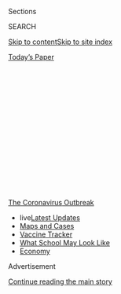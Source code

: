 <div id="app">

<div>

<div>

<div>

<div class="NYTAppHideMasthead css-1q2w90k e1suatyy0">

<div class="section css-ui9rw0 e1suatyy2">

<div class="css-eph4ug er09x8g0">

<div class="css-6n7j50">

</div>

<span class="css-1dv1kvn">Sections</span>

<div class="css-10488qs">

<span class="css-1dv1kvn">SEARCH</span>

</div>

[Skip to content](#site-content)[Skip to site
index](#site-index)

</div>

<div class="css-10698na e1huz5gh0">

</div>

</div>

<div id="masthead-bar-one" class="section hasLinks css-15hmgas e1csuq9d3">

<div class="css-uqyvli e1csuq9d0">

</div>

<div class="css-1uqjmks e1csuq9d1">

</div>

<div class="css-9e9ivx">

[](https://myaccount.nytimes3xbfgragh.onion/auth/login?response_type=cookie&client_id=vi)

</div>

<div class="css-1bvtpon e1csuq9d2">

[Today’s
Paper](https://www.nytimes3xbfgragh.onion/section/todayspaper)

</div>

</div>

</div>

</div>

<div data-aria-hidden="false">

<div id="site-content" data-role="main">

<div>

<div class="css-1aor85t" style="opacity:0.000000001;z-index:-1;visibility:hidden">

<div class="css-1hqnpie">

<div class="css-epjblv">

<span class="css-17xtcya">[The
Upshot](/section/upshot)</span><span class="css-x15j1o">|</span><span class="css-fwqvlz">The
U.S. Commits to Buying Millions of Vaccine Doses. Why That’s
Unusual.</span>

</div>

<div class="css-k008qs">

<div class="css-1iwv8en">

<span class="css-18z7m18"></span>

<div>

</div>

</div>

<span class="css-1n6z4y">https://nyti.ms/2ON7hTI</span>

<div class="css-1705lsu">

<div class="css-4xjgmj">

<div class="css-4skfbu" data-role="toolbar" data-aria-label="Social Media Share buttons, Save button, and Comments Panel with current comment count" data-testid="share-tools">

  - 
  - 
  - 
  - 
    
    <div class="css-6n7j50">
    
    </div>

  - 
  - 

</div>

</div>

</div>

</div>

</div>

</div>

<div id="NYT_TOP_BANNER_REGION" class="css-13pd83m">

<div>

<div id="styln-prism-menu-1592847958612" class="section interactive-content interactive-size-medium css-1edisqu">

<div class="css-17ih8de interactive-body">

<div id="scroll-container" class="css-1gj85ro">

[<span class="styln-title-wrap"><span class="css-1pje3qr">The
Coronavirus</span><span class="css-1pje3qr">
Outbreak</span></span>](https://www.nytimes3xbfgragh.onion/news-event/coronavirus?action=click&pgtype=Article&state=default&region=TOP_BANNER&context=storylines_menu)

  - <span class="css-kqxiym" data-emphasize="true">live</span>[Latest
    Updates](https://www.nytimes3xbfgragh.onion/2020/08/01/world/coronavirus-covid-19.html?action=click&pgtype=Article&state=default&region=TOP_BANNER&context=storylines_menu)
  - [Maps and
    Cases](https://www.nytimes3xbfgragh.onion/interactive/2020/us/coronavirus-us-cases.html?action=click&pgtype=Article&state=default&region=TOP_BANNER&context=storylines_menu)
  - [Vaccine
    Tracker](https://www.nytimes3xbfgragh.onion/interactive/2020/science/coronavirus-vaccine-tracker.html?action=click&pgtype=Article&state=default&region=TOP_BANNER&context=storylines_menu)
  - [What School May Look
    Like](https://www.nytimes3xbfgragh.onion/interactive/2020/07/29/us/schools-reopening-coronavirus.html?action=click&pgtype=Article&state=default&region=TOP_BANNER&context=storylines_menu)
  - [Economy](https://www.nytimes3xbfgragh.onion/live/2020/07/31/business/stock-market-today-coronavirus?action=click&pgtype=Article&state=default&region=TOP_BANNER&context=storylines_menu)

</div>

</div>

</div>

</div>

</div>

<div id="top-wrapper" class="css-1sy8kpn">

<div id="top-slug" class="css-l9onyx">

Advertisement

</div>

[Continue reading the main
story](#after-top)

<div class="ad top-wrapper" style="text-align:center;height:100%;display:block;min-height:250px">

<div id="top" class="place-ad" data-position="top" data-size-key="top">

</div>

</div>

<div id="after-top">

</div>

</div>

<div>

<div class="css-v5btjw etb61u70">

<div class="css-h03alg etb61u71">

Upshot

</div>

</div>

<div id="sponsor-wrapper" class="css-1hyfx7x">

<div id="sponsor-slug" class="css-19vbshk">

Supported by

</div>

[Continue reading the main
story](#after-sponsor)

<div id="sponsor" class="ad sponsor-wrapper" style="text-align:center;height:100%;display:block">

</div>

<div id="after-sponsor">

</div>

</div>

<div class="css-186x18t">

</div>

<div class="css-1vkm6nb ehdk2mb0">

# The U.S. Commits to Buying Millions of Vaccine Doses. Why That’s Unusual.

</div>

Besides the fact that there’s no coronavirus vaccine yet, the government
usually lets the private sector handle it.

<div class="css-18e8msd">

<div class="css-vp77d3 epjyd6m0">

<div class="css-1baulvz">

By [<span class="css-1baulvz last-byline" itemprop="name">Sarah
Kliff</span>](https://www.nytimes3xbfgragh.onion/by/sarah-kliff)

</div>

</div>

  - 
    
    <div class="css-ld3wwf e16638kd2">
    
    July 22,
    2020
    
    </div>

  - 
    
    <div class="css-4xjgmj">
    
    <div class="css-d8bdto" data-role="toolbar" data-aria-label="Social Media Share buttons, Save button, and Comments Panel with current comment count" data-testid="share-tools">
    
      - 
      - 
      - 
      - 
        
        <div class="css-6n7j50">
        
        </div>
    
      - 
      - 
    
    </div>
    
    </div>

</div>

</div>

<div class="section meteredContent css-1r7ky0e" name="articleBody" itemprop="articleBody">

<div class="css-1fanzo5 StoryBodyCompanionColumn">

<div class="css-53u6y8">

<div class="css-79elbk" data-testid="photoviewer-wrapper">

<div class="css-z3e15g" data-testid="photoviewer-wrapper-hidden">

</div>

<div class="css-1a48zt4 ehw59r15" data-testid="photoviewer-children">

<div class="css-zgakxe erfvjey0">

<span class="css-1ly73wi e1tej78p0">Image</span>

<div class="css-zjzyr8">

<div data-testid="lazyimage-container" style="height:515.5555555555555px">

</div>

</div>

</div>

<span class="css-16f3y1r e13ogyst0" data-aria-hidden="true">A Pfizer
laboratory in Pearl River, N.Y. Pfizer, along with a smaller drugmaker,
has entered into a contract with the U.S. government to provide millions
of doses of a coronavirus vaccine still under
development.</span><span class="css-cnj6d5 e1z0qqy90" itemprop="copyrightHolder"><span class="css-1ly73wi e1tej78p0">Credit...</span><span>Pfizer,
via Reuters</span></span>

</div>

</div>

The Trump administration’s
[commitment](https://www.nytimes3xbfgragh.onion/2020/07/22/us/politics/pfizer-coronavirus-vaccine.html)
on Wednesday to purchase 100 million doses of a not-yet-finished vaccine
is unusual in two ways. The private sector buys most vaccines in the
United States, not the government.

The drug industry has lobbied to keep things that way; private payers
usually pay more for vaccines than the government does.

And when the government does buy vaccines — typically on behalf of
low-income children — it is almost always vaccines that have already
received safety and efficacy approval from the Food and Drug
Administration.

“This is not at all typical, but I think it’s a great thing,” said
Claire Hannan, executive director of the Association of Immunization
Managers. “We’re in a public health crisis, and it’s great the
government is going to be providing a vaccine for Americans.”

</div>

</div>

<div class="css-1fanzo5 StoryBodyCompanionColumn">

<div class="css-53u6y8">

Widespread government purchasing of coronavirus vaccines may ultimately
lower their price in the United States. That’s what happens in other
countries, like Canada and many in Europe, where large, national health
systems routinely buy vaccines, prescription drugs and many other
medical services on behalf of citizens.

Experts in vaccine financing policy said the contract, with the
pharmaceutical giant Pfizer and a smaller German biotechnology company,
was risky because the drug could fail future trials. The Trump
administration included a safeguard, and will not send the money until
the vaccine proves to be safe and effective.

“It’s a gamble, but a reasonable one,” said Dr. Walter Orenstein, an
epidemiologist at Emory University who worked for the Clinton
administration as director of the United States immunization program.
“What the government is doing here, which I think is a good thing,
they’re helping gear up production so that if this vaccine is licensed,
it will be available in large
quantities.”

<div id="NYT_MAIN_CONTENT_1_REGION" class="css-9tf9ac">

<div>

<div id="styln-covid-updates-world" class="section interactive-content interactive-size-medium css-1ftcdic">

<div class="css-17ih8de interactive-body">

<div id="styln-briefing-block" data-asset-id="QXJ0aWNsZTpueXQ6Ly9hcnRpY2xlLzhiMjRmNTQ0LWVhMmUtNTlmNC1hMDZiLTM0YWI3YTlmN2E4YQ==">

<div class="briefing-block-header-section">

# [Latest Updates: Global Coronavirus Outbreak](https://www.nytimes3xbfgragh.onion/2020/08/01/world/coronavirus-covid-19.html?action=click&pgtype=Article&state=default&region=MAIN_CONTENT_1&context=storylines_live_updates)

<div class="briefing-block-ts">

Updated 2020-08-01T19:54:00.494Z

</div>

</div>

  - [Top officials work to break impasse over jobless
    benefit.](https://www.nytimes3xbfgragh.onion/2020/08/01/world/coronavirus-covid-19.html?action=click&pgtype=Article&state=default&region=MAIN_CONTENT_1&context=storylines_live_updates#link-3ac56579)
  - [The virus picks up dangerous speed in the Midwest, and in areas
    that had seen
    success.](https://www.nytimes3xbfgragh.onion/2020/08/01/world/coronavirus-covid-19.html?action=click&pgtype=Article&state=default&region=MAIN_CONTENT_1&context=storylines_live_updates#link-8796723)
  - [Thousands in Berlin protest Germany’s coronavirus
    measures.](https://www.nytimes3xbfgragh.onion/2020/08/01/world/coronavirus-covid-19.html?action=click&pgtype=Article&state=default&region=MAIN_CONTENT_1&context=storylines_live_updates#link-25930521)

<div class="briefing-block-footer">

<div class="briefing-block-footer-meta">

[See more
updates](https://www.nytimes3xbfgragh.onion/2020/08/01/world/coronavirus-covid-19.html?action=click&pgtype=Article&state=default&region=MAIN_CONTENT_1&context=storylines_live_updates)

</div>

<div class="briefing-block-briefinglinks">

<span>More live coverage:</span>
[Markets](https://www.nytimes3xbfgragh.onion/live/2020/07/31/business/stock-market-today-coronavirus?action=click&pgtype=Article&state=default&region=MAIN_CONTENT_1&context=storylines_live_updates)

</div>

</div>

</div>

</div>

</div>

</div>

</div>

The Obama administration made a similar bet during the H1N1 (swine flu)
pandemic, when it awarded the French drugmaker Sanofi [$190
million](http://www.news.sanofi.us/press-releases?item=137044) in May
2009 to develop a vaccine against the nascent disease. The drug
successfully finished the clinical trial process six months later.

In the United States, where medical prices are set in negotiations
between providers and insurers, charges are typically higher and vary
significantly from one place to another. A flu shot, for example, can
cost between $28 and $80 depending on who delivers it.

</div>

</div>

<div class="css-1fanzo5 StoryBodyCompanionColumn">

<div class="css-53u6y8">

The high prices that the American health care system allows — sometimes
[thousands of dollars for a simple
test](https://www.nytimes3xbfgragh.onion/2020/06/29/upshot/coronavirus-tests-unpredictable-prices.html)
— have long been a focus of “Medicare for all” advocates, who argue that
the country would be better served by a national health system that
regulates health prices.

In moments of crisis, with H1N1 and now with the coronavirus, the
government sometimes takes small steps in that direction, such as by
buying medical goods that its citizens need but may not be able to
afford or negotiate for on their own.

“We’re trying to make sure access for all Americans is equal,” said L.J.
Tan, chief strategy officer at the Immunization Action Coalition. “The
best way to do that is to make vaccines free for everybody.”

The U.S. government has also recently declared that insured Americans
wouldn’t face fees for coronavirus testing, and it dedicated a new fund
to cover the testing and treatment costs of the uninsured.

In these ways, the United States is acting more like Canada or European
countries. Medical prices are typically lower when the government buys
in bulk, for example. “The advantage of the government buying is the
potential for a better price,” Dr. Orenstein said. “It can remove
financial barriers to access.”

Government purchasing of vaccines has a contentious history in the
United States. In the early 1990s, the Clinton administration tried to
create a public program that would buy vaccines for all American
children under
2.

<div id="NYT_MAIN_CONTENT_3_REGION" class="css-9tf9ac">

<div>

<div id="styln-prism-freeform-1594220623585" class="section interactive-content interactive-size-medium css-1ftcdic">

<div class="css-17ih8de interactive-body">

<div id="prism-freeform-block-62021" class="css-19mumt8" data-role="complementary" data-storyline="The Coronavirus Outbreak" data-truncated="true" tabindex="0">

<div class="css-a8d9oz">

<div class="css-eb027h">

[](https://www.nytimes3xbfgragh.onion/news-event/coronavirus?action=click&pgtype=Article&state=default&region=MAIN_CONTENT_3&context=storylines_faq)

### The Coronavirus Outbreak ›

#### Frequently Asked Questions

Updated July 27, 2020

  - #### Should I refinance my mortgage?
    
      - [It could be a good
        idea,](https://www.nytimes3xbfgragh.onion/article/coronavirus-money-unemployment.html?action=click&pgtype=Article&state=default&region=MAIN_CONTENT_3&context=storylines_faq)
        because mortgage rates have [never been
        lower.](https://www.nytimes3xbfgragh.onion/2020/07/16/business/mortgage-rates-below-3-percent.html?action=click&pgtype=Article&state=default&region=MAIN_CONTENT_3&context=storylines_faq)
        Refinancing requests have pushed mortgage applications to some
        of the highest levels since 2008, so be prepared to get in line.
        But defaults are also up, so if you’re thinking about buying a
        home, be aware that some lenders have tightened their standards.

  - #### What is school going to look like in September?
    
      - It is unlikely that many schools will return to a normal
        schedule this fall, requiring the grind of [online
        learning](https://www.nytimes3xbfgragh.onion/2020/06/05/us/coronavirus-education-lost-learning.html?action=click&pgtype=Article&state=default&region=MAIN_CONTENT_3&context=storylines_faq),
        [makeshift child
        care](https://www.nytimes3xbfgragh.onion/2020/05/29/us/coronavirus-child-care-centers.html?action=click&pgtype=Article&state=default&region=MAIN_CONTENT_3&context=storylines_faq)
        and [stunted
        workdays](https://www.nytimes3xbfgragh.onion/2020/06/03/business/economy/coronavirus-working-women.html?action=click&pgtype=Article&state=default&region=MAIN_CONTENT_3&context=storylines_faq)
        to continue. California’s two largest public school districts —
        Los Angeles and San Diego — said on July 13, that [instruction
        will be remote-only in the
        fall](https://www.nytimes3xbfgragh.onion/2020/07/13/us/lausd-san-diego-school-reopening.html?action=click&pgtype=Article&state=default&region=MAIN_CONTENT_3&context=storylines_faq),
        citing concerns that surging coronavirus infections in their
        areas pose too dire a risk for students and teachers. Together,
        the two districts enroll some 825,000 students. They are the
        largest in the country so far to abandon plans for even a
        partial physical return to classrooms when they reopen in
        August. For other districts, the solution won’t be an
        all-or-nothing approach. [Many
        systems](https://bioethics.jhu.edu/research-and-outreach/projects/eschool-initiative/school-policy-tracker/),
        including the nation’s largest, New York City, are devising
        [hybrid
        plans](https://www.nytimes3xbfgragh.onion/2020/06/26/us/coronavirus-schools-reopen-fall.html?action=click&pgtype=Article&state=default&region=MAIN_CONTENT_3&context=storylines_faq)
        that involve spending some days in classrooms and other days
        online. There’s no national policy on this yet, so check with
        your municipal school system regularly to see what is happening
        in your community.

  - #### Is the coronavirus airborne?
    
      - The coronavirus [can stay aloft for hours in tiny droplets in
        stagnant
        air](https://www.nytimes3xbfgragh.onion/2020/07/04/health/239-experts-with-one-big-claim-the-coronavirus-is-airborne.html?action=click&pgtype=Article&state=default&region=MAIN_CONTENT_3&context=storylines_faq),
        infecting people as they inhale, mounting scientific evidence
        suggests. This risk is highest in crowded indoor spaces with
        poor ventilation, and may help explain super-spreading events
        reported in meatpacking plants, churches and restaurants. [It’s
        unclear how often the virus is
        spread](https://www.nytimes3xbfgragh.onion/2020/07/06/health/coronavirus-airborne-aerosols.html?action=click&pgtype=Article&state=default&region=MAIN_CONTENT_3&context=storylines_faq)
        via these tiny droplets, or aerosols, compared with larger
        droplets that are expelled when a sick person coughs or sneezes,
        or transmitted through contact with contaminated surfaces, said
        Linsey Marr, an aerosol expert at Virginia Tech. Aerosols are
        released even when a person without symptoms exhales, talks or
        sings, according to Dr. Marr and more than 200 other experts,
        who [have outlined the evidence in an open letter to the World
        Health
        Organization](https://academic.oup.com/cid/article/doi/10.1093/cid/ciaa939/5867798).

  - #### What are the symptoms of coronavirus?
    
      - Common symptoms [include fever, a dry cough, fatigue and
        difficulty breathing or shortness of
        breath.](https://www.nytimes3xbfgragh.onion/article/symptoms-coronavirus.html?action=click&pgtype=Article&state=default&region=MAIN_CONTENT_3&context=storylines_faq)
        Some of these symptoms overlap with those of the flu, making
        detection difficult, but runny noses and stuffy sinuses are less
        common. [The C.D.C. has
        also](https://www.nytimes3xbfgragh.onion/2020/04/27/health/coronavirus-symptoms-cdc.html?action=click&pgtype=Article&state=default&region=MAIN_CONTENT_3&context=storylines_faq)
        added chills, muscle pain, sore throat, headache and a new loss
        of the sense of taste or smell as symptoms to look out for. Most
        people fall ill five to seven days after exposure, but symptoms
        may appear in as few as two days or as many as 14 days.

  - #### Does asymptomatic transmission of Covid-19 happen?
    
      - So far, the evidence seems to show it does. A widely cited
        [paper](https://www.nature.com/articles/s41591-020-0869-5)
        published in April suggests that people are most infectious
        about two days before the onset of coronavirus symptoms and
        estimated that 44 percent of new infections were a result of
        transmission from people who were not yet showing symptoms.
        Recently, a top expert at the World Health Organization stated
        that transmission of the coronavirus by people who did not have
        symptoms was “very rare,” [but she later walked back that
        statement.](https://www.nytimes3xbfgragh.onion/2020/06/09/world/coronavirus-updates.html?action=click&pgtype=Article&state=default&region=MAIN_CONTENT_3&context=storylines_faq#link-1f302e21)

<div id="styln-survey-component-62021" class="styln-survey-component" data-surveyname="faq" data-surveystoryline="coronavirus">

</div>

</div>

<div class="css-6mllg9">

</div>

<div class="css-pmm6ed">

<span class="css-5gimkt"></span>

</div>

</div>

</div>

</div>

</div>

</div>

</div>

The program met opposition from drugmakers, who expressed concern that
the lower government prices would reduce innovation. One drugmaker
[told](https://timesmachine.nytimes3xbfgragh.onion/timesmachine/1993/04/02/175993.html?pageNumber=20)
The New York Times that it “may be unwilling to consider further
development of vaccines” if the government didn’t set prices high enough
to cover development costs.

</div>

</div>

<div class="css-1fanzo5 StoryBodyCompanionColumn">

<div class="css-53u6y8">

Some legislators derided the program as a new and expensive entitlement.
“The government is taking over the vaccine distribution system,” John
Danforth, a Republican senator from Missouri, [said at the
time](https://timesmachine.nytimes3xbfgragh.onion/timesmachine/1994/05/30/242993.html?pageNumber=1).
“That’s crazy.”

Mr. Danforth criticized the program as “a new entitlement unrelated to
financial need.”

Congress ultimately landed on a compromise: the Vaccines for Children
Program, which buys vaccines for about half of Americans under 18. It
serves children who are uninsured or those who still face high vaccine
costs after their insurers pay, as well as Native American and Alaska
Native children.

Data from the Vaccines for Children Program shows that the government
typically gets better deals on vaccines. For example: It pays $21.71 for
a common measles, mumps and rubella vaccine. Private insurers pay an
average of $78.69 for the same drug.

The price for the new Pfizer vaccine — which could work out to somewhere
between $20 and $40 depending on how many doses are needed — is in line
with what the government pays for many childhood vaccines. (Americans
would receive the vaccine free.)

“Forty dollars for a two-dose treatment is, in my opinion, very
reasonable,” Dr. Tan said.

[A 2014 study](https://www.cdc.gov/mmwr/preview/mmwrhtml/mm6316a4.htm)
showed that vaccination rates among children had improved rapidly since
the start of the Vaccines for Children Program. The authors concluded
that the program’s ability to “remove financial and logistical barriers
hindering vaccination for low-income children likely played a
significant role in obtaining high coverage.”

In using the federal government’s purchasing power for a coronavirus
vaccine, the Trump administration is taking an approach similar to one
suggested by the Democratic presidential candidate Joe Biden. Mr.
Biden’s coronavirus response plan calls for the nation to ** “ramp up
the large-scale manufacturing of as many vaccine candidates as
necessary” and to “ensure everyone, not just the wealthy and well
connected,” has access to new therapies.

</div>

</div>

<div>

</div>

</div>

<div>

</div>

<div>

</div>

<div>

</div>

<div>

<div id="bottom-wrapper" class="css-1ede5it">

<div id="bottom-slug" class="css-l9onyx">

Advertisement

</div>

[Continue reading the main
story](#after-bottom)

<div id="bottom" class="ad bottom-wrapper" style="text-align:center;height:100%;display:block;min-height:90px">

</div>

<div id="after-bottom">

</div>

</div>

</div>

</div>

</div>

## Site Index

<div>

</div>

## Site Information Navigation

  - [© <span>2020</span> <span>The New York Times
    Company</span>](https://help.nytimes3xbfgragh.onion/hc/en-us/articles/115014792127-Copyright-notice)

<!-- end list -->

  - [NYTCo](https://www.nytco.com/)
  - [Contact
    Us](https://help.nytimes3xbfgragh.onion/hc/en-us/articles/115015385887-Contact-Us)
  - [Work with us](https://www.nytco.com/careers/)
  - [Advertise](https://nytmediakit.com/)
  - [T Brand Studio](http://www.tbrandstudio.com/)
  - [Your Ad
    Choices](https://www.nytimes3xbfgragh.onion/privacy/cookie-policy#how-do-i-manage-trackers)
  - [Privacy](https://www.nytimes3xbfgragh.onion/privacy)
  - [Terms of
    Service](https://help.nytimes3xbfgragh.onion/hc/en-us/articles/115014893428-Terms-of-service)
  - [Terms of
    Sale](https://help.nytimes3xbfgragh.onion/hc/en-us/articles/115014893968-Terms-of-sale)
  - [Site
    Map](https://spiderbites.nytimes3xbfgragh.onion)
  - [Help](https://help.nytimes3xbfgragh.onion/hc/en-us)
  - [Subscriptions](https://www.nytimes3xbfgragh.onion/subscription?campaignId=37WXW)

</div>

</div>

</div>

</div>
